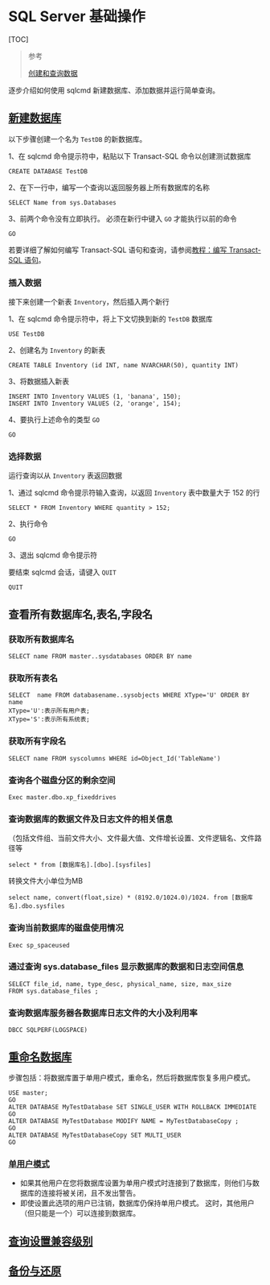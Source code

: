 # SQL Server 基础操作

[TOC]



> 参考
>
> [创建和查询数据](https://docs.microsoft.com/zh-cn/sql/linux/quickstart-install-connect-red-hat?view=sql-server-linux-2017#create-and-query-data)

逐步介绍如何使用 sqlcmd  新建数据库、添加数据并运行简单查询。

## [新建数据库](https://docs.microsoft.com/zh-cn/sql/relational-databases/databases/create-a-database?view=sql-server-2016)

以下步骤创建一个名为 `TestDB` 的新数据库。

1、在 sqlcmd  命令提示符中，粘贴以下 Transact-SQL 命令以创建测试数据库

```mssql
CREATE DATABASE TestDB
```

2、在下一行中，编写一个查询以返回服务器上所有数据库的名称

```mssql
SELECT Name from sys.Databases
```

3、前两个命令没有立即执行。 必须在新行中键入 `GO` 才能执行以前的命令

```mssql
GO
```

若要详细了解如何编写 Transact-SQL 语句和查询，请参阅[教程：编写 Transact-SQL 语句](https://docs.microsoft.com/zh-cn/sql/t-sql/tutorial-writing-transact-sql-statements?view=sql-server-ver15)。

### 插入数据

接下来创建一个新表 `Inventory`，然后插入两个新行

1、在 sqlcmd  命令提示符中，将上下文切换到新的 `TestDB` 数据库

```mssql
USE TestDB
```

2、创建名为 `Inventory` 的新表

```mssql
CREATE TABLE Inventory (id INT, name NVARCHAR(50), quantity INT)
```

3、将数据插入新表

```mssql
INSERT INTO Inventory VALUES (1, 'banana', 150); 
INSERT INTO Inventory VALUES (2, 'orange', 154);
```

4、要执行上述命令的类型 `GO`

```mssql
GO
```

### 选择数据

运行查询以从 `Inventory` 表返回数据

1、通过 sqlcmd  命令提示符输入查询，以返回 `Inventory` 表中数量大于 152 的行

```mssql
SELECT * FROM Inventory WHERE quantity > 152;
```

2、执行命令

```mssql
GO
```

3、退出 sqlcmd 命令提示符

要结束 sqlcmd  会话，请键入 `QUIT`

```mssql
QUIT
```

## 查看所有数据库名,表名,字段名

### 获取所有数据库名

```
SELECT name FROM master..sysdatabases ORDER BY name 
```

### 获取所有表名

```
SELECT  name FROM databasename..sysobjects WHERE XType='U' ORDER BY name
XType='U':表示所有用户表;
XType='S':表示所有系统表;
```

### 获取所有字段名

```
SELECT name FROM syscolumns WHERE id=Object_Id('TableName')
```

### 查询各个磁盘分区的剩余空间

```
Exec master.dbo.xp_fixeddrives
```

### 查询数据库的数据文件及日志文件的相关信息

（包括文件组、当前文件大小、文件最大值、文件增长设置、文件逻辑名、文件路径等

```
select * from [数据库名].[dbo].[sysfiles]
```

转换文件大小单位为MB

```
select name, convert(float,size) * (8192.0/1024.0)/1024. from [数据库名].dbo.sysfiles
```

### 查询当前数据库的磁盘使用情况

```
Exec sp_spaceused
```

### 通过查询 sys.database_files 显示数据库的数据和日志空间信息

```
SELECT file_id, name, type_desc, physical_name, size, max_size  
FROM sys.database_files ;
```



### 查询数据库服务器各数据库日志文件的大小及利用率

```
DBCC SQLPERF(LOGSPACE)
```



## [重命名数据库](https://docs.microsoft.com/zh-cn/sql/relational-databases/databases/rename-a-database?view=sql-server-2016)

步骤包括：将数据库置于单用户模式，重命名，然后将数据库恢复多用户模式。 

```
USE master;  
GO  
ALTER DATABASE MyTestDatabase SET SINGLE_USER WITH ROLLBACK IMMEDIATE
GO
ALTER DATABASE MyTestDatabase MODIFY NAME = MyTestDatabaseCopy ;
GO  
ALTER DATABASE MyTestDatabaseCopy SET MULTI_USER
GO
```

### [单用户模式](https://docs.microsoft.com/zh-cn/sql/relational-databases/databases/set-a-database-to-single-user-mode?view=sql-server-2016)

- 如果其他用户在您将数据库设置为单用户模式时连接到了数据库，则他们与数据库的连接将被关闭，且不发出警告。
- 即使设置此选项的用户已注销，数据库仍保持单用户模式。 这时，其他用户（但只能是一个）可以连接到数据库。

## [查询设置兼容级别](https://docs.microsoft.com/zh-cn/sql/relational-databases/databases/view-or-change-the-compatibility-level-of-a-database?view=sql-server-2016)



## [备份与还原](https://docs.microsoft.com/zh-cn/sql/relational-databases/backup-restore/quickstart-backup-restore-database?view=sql-server-2016)


